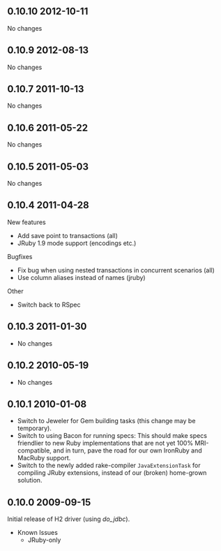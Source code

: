 ## 0.10.10 2012-10-11

No changes

## 0.10.9 2012-08-13

No changes

## 0.10.7 2011-10-13

No changes

## 0.10.6 2011-05-22

No changes

## 0.10.5 2011-05-03

No changes

## 0.10.4 2011-04-28

New features
* Add save point to transactions (all)
* JRuby 1.9 mode support (encodings etc.)

Bugfixes
* Fix bug when using nested transactions in concurrent scenarios (all)
* Use column aliases instead of names (jruby)

Other
* Switch back to RSpec

## 0.10.3 2011-01-30
* No changes

## 0.10.2 2010-05-19
* No changes

## 0.10.1 2010-01-08

* Switch to Jeweler for Gem building tasks (this change may be temporary).
* Switch to using Bacon for running specs: This should make specs friendlier to
  new Ruby implementations that are not yet 100% MRI-compatible, and in turn,
  pave the road for our own IronRuby and MacRuby support.
* Switch to the newly added rake-compiler `JavaExtensionTask` for compiling
  JRuby extensions, instead of our (broken) home-grown solution.

## 0.10.0 2009-09-15

Initial release of H2 driver (using *do_jdbc*).

* Known Issues
  * JRuby-only
